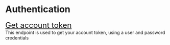 # Authentication

<font size="5">[Get account token](../notebooks/get-token.ipynb)</font><br>
This endpoint is used to get your account token, using a user and password credentials
